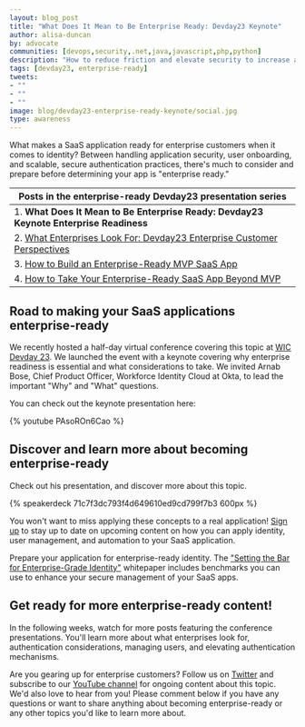 ```yaml
---
layout: blog_post
title: "What Does It Mean to Be Enterprise Ready: Devday23 Keynote"
author: alisa-duncan
by: advocate
communities: [devops,security,.net,java,javascript,php,python]
description: "How to reduce friction and elevate security to increase adoption of your SaaS app in enterprises: perspectives from Arnab Bose, Chief Product Officer, Workforce Identity Cloud at Okta."
tags: [devday23, enterprise-ready]
tweets:
- ""
- ""
- ""
image: blog/devday23-enterprise-ready-keynote/social.jpg
type: awareness
---
```


What makes a SaaS application ready for enterprise customers when it comes to identity? Between handling application security, user onboarding, and scalable, secure authentication practices, there's much to consider and prepare before determining your app is "enterprise ready."

|Posts in the enterprise-ready Devday23 presentation series|
| --- |
| 1. **What Does It Mean to Be Enterprise Ready: Devday23 Keynote Enterprise Readiness** |
| 2. [What Enterprises Look For: Devday23 Enterprise Customer Perspectives](/blog/2023/06/15/devday23-enterprise-customer) |
| 3. [How to Build an Enterprise-Ready MVP SaaS App](/blog/2023/06/27/devday23-enterprise-ready-mvp) |
| 4. [How to Take Your Enterprise-Ready SaaS App Beyond MVP](/blog/2023/06/29/devday23-beyond-mvp) |

## Road to making your SaaS applications enterprise-ready

We recently hosted a half-day virtual conference covering this topic at [WIC Devday 23](https://developerday.com/events/devday23-wic). We launched the event with a keynote covering why enterprise readiness is essential and what considerations to take. We invited Arnab Bose, Chief Product Officer, Workforce Identity Cloud at Okta, to lead the important "Why" and "What" questions.

You can check out the keynote presentation here:

{% youtube PAsoROn6Cao %}

## Discover and learn more about becoming enterprise-ready

Check out his presentation, and discover more about this topic. 

{% speakerdeck 71c7f3dc793f4d649610ed9cd799f7b3 600px %}

You won't want to miss applying these concepts to a real application! [Sign up](https://regionalevents.okta.com/devday23workshopsignup) to stay up to date on upcoming content on how you can apply identity, user management, and automation to your SaaS application.

Prepare your application for enterprise-ready identity. The ["Setting the Bar for Enterprise-Grade Identity"](https://www.okta.com/sites/default/files/2022-11/Okta_WP_Enterprise_Ready_R2.pdf) whitepaper includes benchmarks you can use to enhance your secure management of your SaaS apps.

## Get ready for more enterprise-ready content!

In the following weeks, watch for more posts featuring the conference presentations. You'll learn more about what enterprises look for, authentication considerations, managing users, and elevating authentication mechanisms.

Are you gearing up for enterprise customers? Follow us on [Twitter](https://twitter.com/oktadev) and subscribe to our [YouTube channel](https://www.youtube.com/c/OktaDev/) for ongoing content about this topic. We'd also love to hear from you! Please comment below if you have any questions or want to share anything about becoming enterprise-ready or any other topics you'd like to learn more about.
